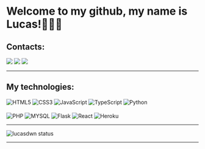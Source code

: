 # Welcome to my github, my name is Lucas!👨🏾‍💻


## Contacts:
<a href="https://www.linkedin.com/in/lucas-costa-a49a01219/" target='_blank'><img src='https://img.shields.io/badge/LinkedIn-000000?style=for-the-badge&logo=linkedin&logoColor=white'></a>
<a href="https://www.instagram.com/_lucasfdc/" target='_blank'><img src='https://img.shields.io/badge/Instagram-000000?style=for-the-badge&logo=instagram&logoColor=white'></a>
<a href="https://mail.google.com/mail/u/0/?fs=1&to=lfcosta0804@gmail.com&su=&body=&bcc=&tf=cm" target='_blank'><img src='https://img.shields.io/badge/Gmail-000000?style=for-the-badge&logo=gmail&logoColor=white'></a><hr>


## My technologies:
<div style="display: inline_block">
   <img align="center" alt="HTML5" src="https://img.shields.io/badge/HTML5-000000?style=for-the-badge&logo=html5&logoColor=white" />
   <img align="center" alt="CSS3" src="https://img.shields.io/badge/CSS3-000000?style=for-the-badge&logo=css3&logoColor=white" />
   <img align="center" alt="JavaScript" src="https://img.shields.io/badge/JavaScript-000000?style=for-the-badge&logo=javascript&logoColor=white"/>
   <img align="center" alt="TypeScript" src="https://img.shields.io/badge/TypeScript-000000?style=for-the-badge&logo=typescript&logoColor=white"/>
   <img align="center" alt="Python" src="https://img.shields.io/badge/Python-000000?style=for-the-badge&logo=python&logoColor=white"/><br><br>
   <img align="center" alt="PHP" src="https://img.shields.io/badge/PHP-000000?style=for-the-badge&logo=php&logoColor=white"/>
   <img align="center" alt="MYSQL" src="https://img.shields.io/badge/MySQL-000000?style=for-the-badge&logo=mysql&logoColor=white"/>
   <img align="center" alt="Flask" src="https://img.shields.io/badge/Flask-000000?style=for-the-badge&logo=flask&logoColor=white"/>
   <img align="center" alt="React" src="https://img.shields.io/badge/React-000?style=for-the-badge&logo=react&logoColor=white"/>
   <img align="center" alt="Heroku" src="https://img.shields.io/badge/Heroku-000000?style=for-the-badge&logo=heroku&logoColor=white"/>
</div><hr>

![lucasdwn status](https://github-readme-stats.vercel.app/api?username=lucasdwn&show_icons=true&theme=dark)
<hr>

